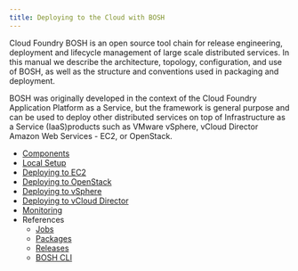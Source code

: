 ```yaml
---
title: Deploying to the Cloud with BOSH
---
```


Cloud Foundry BOSH is an open source tool chain for release engineering, deployment and lifecycle management of large scale distributed services. In this manual we describe the architecture, topology, configuration, and use of BOSH, as well as the structure and conventions used in packaging and deployment.

BOSH was originally developed in the context of the Cloud Foundry Application Platform as a Service, but the framework is general purpose and can be used to deploy other distributed services on top of Infrastructure as a Service (IaaS)products such as VMware vSphere, vCloud Director Amazon Web Services - EC2, or OpenStack.

- [Components](components/index.html)
- [Local Setup](setup/index.html)
- [Deploying to EC2](ec2/index.html)
- [Deploying to OpenStack](openstack/index.html)
- [Deploying to vSphere](vsphere/index.html)
- [Deploying to vCloud Director](vcloud/index.html)
- [Monitoring](/docs/running/monitoring/index.html)
- References
  - [Jobs](reference/jobs.html)
  - [Packages](reference/packages.html)
  - [Releases](reference/releases.html)
  - [BOSH CLI](reference/bosh-cli.html) 
